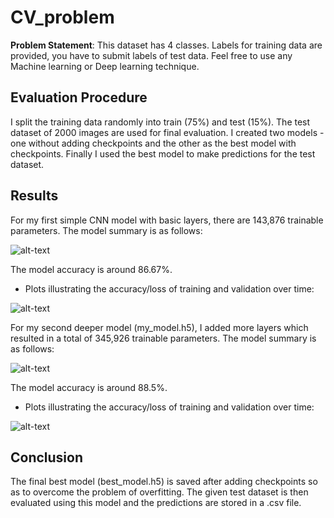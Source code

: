 # CV_problem
**Problem Statement**: This dataset has 4 classes. Labels for training data are provided, you have to submit labels of test data. 
Feel free to use any Machine learning or Deep learning technique.

## Evaluation Procedure
I split the training data randomly into train (75%) and test (15%). The test dataset of 2000 images are used for final evaluation. 
I created two models - one without adding checkpoints and the other as the best model with checkpoints. Finally I used the best model
to make predictions for the test dataset.

## Results
For my first simple CNN model with basic layers, there are 143,876 trainable parameters. The model summary is as follows:

![alt-text](https://github.com/CheshtaK/Task/blob/master/root/CV_problem/model_summary.PNG)

The model accuracy is around 86.67%.

* Plots illustrating the accuracy/loss of training and validation over time:

![alt-text](https://github.com/CheshtaK/Task/blob/master/root/CV_problem/model_plots.PNG)

For my second deeper model (my_model.h5), I added more layers which resulted in a total of 345,926 trainable parameters. The model summary is as follows:

![alt-text](https://github.com/CheshtaK/Task/blob/master/root/CV_problem/improved_model_summary.PNG)

The model accuracy is around 88.5%.


* Plots illustrating the accuracy/loss of training and validation over time:

![alt-text](https://github.com/CheshtaK/Task/blob/master/root/CV_problem/improved_model_plots.PNG)


## Conclusion
The final best model (best_model.h5) is saved after adding checkpoints so as to overcome the problem of overfitting. The given test dataset is then evaluated using this model and the predictions are stored in a .csv file.
